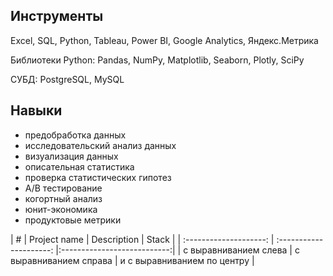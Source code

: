 ## Инструменты

Excel, SQL, Python, Tableau, Power BI, Google Analytics, Яндекс.Метрика

Библиотеки Python: Pandas, NumPy, Matplotlib, Seaborn, Plotly, SciPy

СУБД: PostgreSQL, MySQL

## Навыки
- предобработка данных
- исследовательский анализ данных
- визуализация данных
- описательная статистика
- проверка статистических гипотез
- A/B тестирование
- когортный анализ
- юнит-экономика
- продуктовые метрики

| # | Project name | Description | Stack |
| :--------------------: | :---------------------: |:---------------------------:|
| с выравниванием слева | с выравниванием справа | и с выравниванием по центру |

